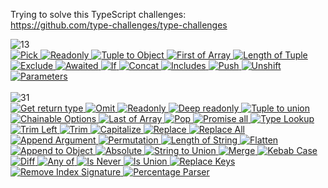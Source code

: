 Trying to solve this TypeScript challenges: <br/>
https://github.com/type-challenges/type-challenges

<div>
    <img src="https://img.shields.io/badge/easy-13-7aad0c" alt="13" />
    <br/>
    <a href="https://github.com/R1ON/type-challenges/blob/main/easy/01-pick.ts" target="_blank">
     <img src="https://img.shields.io/badge/Pick-7aad0c" alt="Pick"/>
    </a>
    <a href="https://github.com/R1ON/type-challenges/blob/main/easy/02-readonly.ts" target="_blank">
     <img src="https://img.shields.io/badge/Readonly-7aad0c" alt="Readonly"/>
    </a>
    <a href="https://github.com/R1ON/type-challenges/blob/main/easy/03-typle-to-object.ts" target="_blank">
     <img src="https://img.shields.io/badge/Tuple%20to%20Object-7aad0c" alt="Tuple to Object"/>
    </a>
    <a href="https://github.com/R1ON/type-challenges/blob/main/easy/04-first-of-array.ts" target="_blank">
     <img src="https://img.shields.io/badge/First%20of%20Array-7aad0c" alt="First of Array"/>
    </a>
    <a href="https://github.com/R1ON/type-challenges/blob/main/easy/05-length-of-tuple.ts" target="_blank">
     <img src="https://img.shields.io/badge/Length%20of%20Tuple-7aad0c" alt="Length of Tuple"/>
    </a>
    <a href="https://github.com/R1ON/type-challenges/blob/main/easy/06-exclude.ts" target="_blank">
     <img src="https://img.shields.io/badge/Exclude-7aad0c" alt="Exclude"/>
    </a>
    <a href="https://github.com/R1ON/type-challenges/blob/main/easy/07-awaited.ts" target="_blank">
     <img src="https://img.shields.io/badge/Awaited-7aad0c" alt="Awaited"/>
    </a>
    <a href="https://github.com/R1ON/type-challenges/blob/main/easy/08-if.ts" target="_blank">
     <img src="https://img.shields.io/badge/If-7aad0c" alt="If"/>
    </a>
    <a href="https://github.com/R1ON/type-challenges/blob/main/easy/09-concat.ts" target="_blank">
     <img src="https://img.shields.io/badge/Concat-7aad0c" alt="Concat"/>
    </a>
    <a href="https://github.com/R1ON/type-challenges/blob/main/easy/10-includes.ts" target="_blank">
     <img src="https://img.shields.io/badge/Includes-7aad0c" alt="Includes"/>
    </a>
    <a href="https://github.com/R1ON/type-challenges/blob/main/easy/11-push.ts" target="_blank">
     <img src="https://img.shields.io/badge/Push-7aad0c" alt="Push"/>
    </a>
    <a href="https://github.com/R1ON/type-challenges/blob/main/easy/12-unshift.ts" target="_blank">
     <img src="https://img.shields.io/badge/Unshift-7aad0c" alt="Unshift"/>
    </a>
    <a href="https://github.com/R1ON/type-challenges/blob/main/easy/13-parameters.ts" target="_blank">
     <img src="https://img.shields.io/badge/Parameters-7aad0c" alt="Parameters"/>
    </a>
    <br/>
    <br/>
    <img src="https://img.shields.io/badge/medium-31-d9901a" alt="31"/>
    <br/>
    <a href="https://github.com/R1ON/type-challenges/blob/main/medium/01-get-return-type.ts" target="_blank">
     <img src="https://img.shields.io/badge/Get%20return%20type-d9901a" alt="Get return type"/>
    </a>
    <a href="https://github.com/R1ON/type-challenges/blob/main/medium/02-omit.ts" target="_blank">
     <img src="https://img.shields.io/badge/Omit-d9901a" alt="Omit"/>
    </a>
    <a href="https://github.com/R1ON/type-challenges/blob/main/medium/03-readonly.ts" target="_blank">
     <img src="https://img.shields.io/badge/Readonly-d9901a" alt="Readonly"/>
    </a>
    <a href="https://github.com/R1ON/type-challenges/blob/main/medium/04-deep-readonly.ts" target="_blank">
     <img src="https://img.shields.io/badge/Deep%20readonly-d9901a" alt="Deep readonly"/>
    </a>
    <a href="https://github.com/R1ON/type-challenges/blob/main/medium/05-tuple-to-union.ts" target="_blank">
     <img src="https://img.shields.io/badge/Tuple%20to%20union-d9901a" alt="Tuple to union"/>
    </a>
    <a href="https://github.com/R1ON/type-challenges/blob/main/medium/06-chainable-options.ts" target="_blank">
     <img src="https://img.shields.io/badge/Chainable%20Options-d9901a" alt="Chainable Options"/>
    </a>
    <a href="https://github.com/R1ON/type-challenges/blob/main/medium/07-last-of-array.ts" target="_blank">
     <img src="https://img.shields.io/badge/Last%20of%20Array-d9901a" alt="Last of Array"/>
    </a>
    <a href="https://github.com/R1ON/type-challenges/blob/main/medium/08-pop.ts" target="_blank">
     <img src="https://img.shields.io/badge/Pop-d9901a" alt="Pop"/>
    </a>
    <a href="https://github.com/R1ON/type-challenges/blob/main/medium/09-promise-all.ts" target="_blank">
     <img src="https://img.shields.io/badge/Promise%20all-d9901a" alt="Promise all"/>
    </a>
    <a href="https://github.com/R1ON/type-challenges/blob/main/medium/10-type-lookup.ts" target="_blank">
     <img src="https://img.shields.io/badge/Type%20Lookup-d9901a" alt="Type Lookup"/>
    </a>
    <a href="https://github.com/R1ON/type-challenges/blob/main/medium/11-trim-left.ts" target="_blank">
     <img src="https://img.shields.io/badge/Trim%20Left-d9901a" alt="Trim Left"/>
    </a>
    <a href="https://github.com/R1ON/type-challenges/blob/main/medium/12-trim.ts" target="_blank">
     <img src="https://img.shields.io/badge/Trim-d9901a" alt="Trim"/>
    </a>
    <a href="https://github.com/R1ON/type-challenges/blob/main/medium/13-capitalize.ts" target="_blank">
     <img src="https://img.shields.io/badge/Capitalize-d9901a" alt="Capitalize"/>
    </a>
    <a href="https://github.com/R1ON/type-challenges/blob/main/medium/14-replace.ts" target="_blank">
     <img src="https://img.shields.io/badge/Replace-d9901a" alt="Replace"/>
    </a>
    <a href="https://github.com/R1ON/type-challenges/blob/main/medium/15-replace-all.ts" target="_blank">
     <img src="https://img.shields.io/badge/Replace%20All-d9901a" alt="Replace All"/>
    </a>
    <a href="https://github.com/R1ON/type-challenges/blob/main/medium/16-append-argument.ts" target="_blank">
     <img src="https://img.shields.io/badge/Append%20Argument-d9901a" alt="Append Argument"/>
    </a>
    <a href="https://github.com/R1ON/type-challenges/blob/main/medium/17-permutation.ts" target="_blank">
     <img src="https://img.shields.io/badge/Permutation-d9901a" alt="Permutation"/>
    </a>
    <a href="https://github.com/R1ON/type-challenges/blob/main/medium/18-length-of-string.ts" target="_blank">
     <img src="https://img.shields.io/badge/Length%20of%20String-d9901a" alt="Length of String"/>
    </a>
    <a href="https://github.com/R1ON/type-challenges/blob/main/medium/19-flatten.ts" target="_blank">
     <img src="https://img.shields.io/badge/Flatten-d9901a" alt="Flatten"/>
    </a>
    <a href="https://github.com/R1ON/type-challenges/blob/main/medium/20-append-to-object.ts" target="_blank">
     <img src="https://img.shields.io/badge/Append%20to%20Object-d9901a" alt="Append to Object"/>
    </a>
    <a href="https://github.com/R1ON/type-challenges/blob/main/medium/21-absolute.ts" target="_blank">
     <img src="https://img.shields.io/badge/Absolute-d9901a" alt="Absolute"/>
    </a>
    <a href="https://github.com/R1ON/type-challenges/blob/main/medium/22-string-to-union.ts" target="_blank">
     <img src="https://img.shields.io/badge/String%20to%20Union-d9901a" alt="String to Union"/>
    </a>
    <a href="https://github.com/R1ON/type-challenges/blob/main/medium/23-merge.ts" target="_blank">
     <img src="https://img.shields.io/badge/Merge-d9901a" alt="Merge"/>
    </a>
    <a href="https://github.com/R1ON/type-challenges/blob/main/medium/24-kebab-case.ts" target="_blank">
     <img src="https://img.shields.io/badge/Kebab%20Case-d9901a" alt="Kebab Case"/>
    </a>
    <a href="https://github.com/R1ON/type-challenges/blob/main/medium/25-diff.ts" target="_blank">
     <img src="https://img.shields.io/badge/Diff-d9901a" alt="Diff"/>
    </a>
    <a href="https://github.com/R1ON/type-challenges/blob/main/medium/26-any-of.ts" target="_blank">
     <img src="https://img.shields.io/badge/Any%20of-d9901a" alt="Any of"/>
    </a>
    <a href="https://github.com/R1ON/type-challenges/blob/main/medium/27-is-never.ts" target="_blank">
     <img src="https://img.shields.io/badge/Is%20Never-d9901a" alt="Is Never"/>
    </a>
    <a href="https://github.com/R1ON/type-challenges/blob/main/medium/28-is-union.ts" target="_blank">
     <img src="https://img.shields.io/badge/Is%20Union-d9901a" alt="Is Union"/>
    </a>
    <a href="https://github.com/R1ON/type-challenges/blob/main/medium/29-replace-keys.ts" target="_blank">
     <img src="https://img.shields.io/badge/Replace%20Keys-d9901a" alt="Replace Keys"/>
    </a>
    <a href="https://github.com/R1ON/type-challenges/blob/main/medium/30-remove-index-signature.ts" target="_blank">
     <img src="https://img.shields.io/badge/Remove%20Index%20Signature-d9901a" alt="Remove Index Signature"/>
    </a>
    <a href="https://github.com/R1ON/type-challenges/blob/main/medium/31-percentage-parser.ts" target="_blank">
     <img src="https://img.shields.io/badge/Percentage%20Parser-d9901a" alt="Percentage Parser"/>
    </a>
</div>

